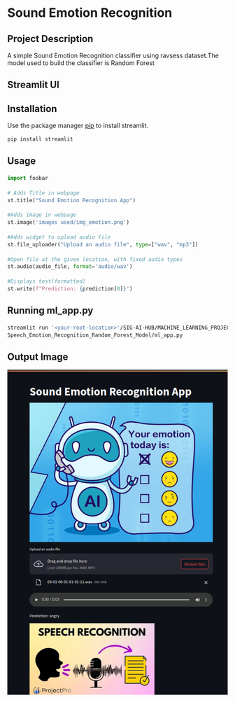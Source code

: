 # Sound Emotion Recognition

## Project Description
A simple Sound Emotion Recognition classifier using ravsess dataset.The model used to build the classifier is Random Forest

## Streamlit UI 
## Installation

Use the package manager [pip](https://pip.pypa.io/en/stable/) to install streamlit.

```bash
pip install streamlit
```

## Usage

```python
import foobar

# Adds Title in webpage
st.title("Sound Emotion Recognition App")

#Adds image in webpage
st.image('images used/img_emotion.png')

#Adds widget to upload audio file
st.file_uploader("Upload an audio file", type=["wav", "mp3"])

#Open file at the given location, with fixed audio types
st.audio(audio_file, format='audio/wav')

#Displays test(formatted)
st.write(f"Prediction: {prediction[0]}")

```

## Running ml_app.py

```bash
streamlit run '<your-root-location>'/SIG-AI-HUB/MACHINE_LEARNING_PROJECTS/SUPERVISED_LEARNING_PROJECTS/
Speech_Emotion_Recognition_Random_Forest_Model/ml_app.py

```
## Output Image
![Streamlit interface](./images/Output.png)
 

